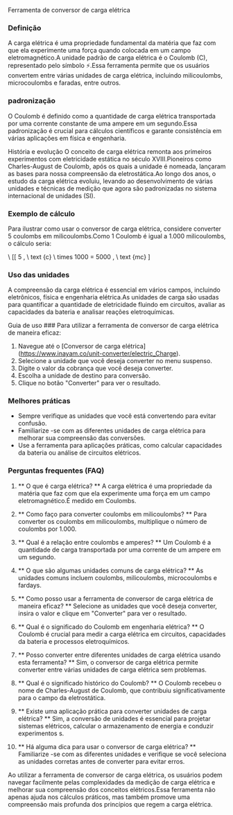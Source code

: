 Ferramenta de conversor de carga elétrica

### Definição
A carga elétrica é uma propriedade fundamental da matéria que faz com que ela experimente uma força quando colocada em um campo eletromagnético.A unidade padrão de carga elétrica é o Coulomb (C), representado pelo símbolo ⚡.Essa ferramenta permite que os usuários convertem entre várias unidades de carga elétrica, incluindo milicoulombs, microcoulombs e faradas, entre outros.

### padronização
O Coulomb é definido como a quantidade de carga elétrica transportada por uma corrente constante de uma ampere em um segundo.Essa padronização é crucial para cálculos científicos e garante consistência em várias aplicações em física e engenharia.

História e evolução
O conceito de carga elétrica remonta aos primeiros experimentos com eletricidade estática no século XVIII.Pioneiros como Charles-August de Coulomb, após os quais a unidade é nomeada, lançaram as bases para nossa compreensão da eletrostática.Ao longo dos anos, o estudo da carga elétrica evoluiu, levando ao desenvolvimento de várias unidades e técnicas de medição que agora são padronizadas no sistema internacional de unidades (SI).

### Exemplo de cálculo
Para ilustrar como usar o conversor de carga elétrica, considere converter 5 coulombs em milicoulombs.Como 1 Coulomb é igual a 1.000 milicoulombs, o cálculo seria:

\ [[
5 \, \ text {c} \ times 1000 = 5000 \, \ text {mc}
\]

### Uso das unidades
A compreensão da carga elétrica é essencial em vários campos, incluindo eletrônicos, física e engenharia elétrica.As unidades de carga são usadas para quantificar a quantidade de eletricidade fluindo em circuitos, avaliar as capacidades da bateria e analisar reações eletroquímicas.

Guia de uso ###
Para utilizar a ferramenta de conversor de carga elétrica de maneira eficaz:
1. Navegue até o [Conversor de carga elétrica] (https://www.inayam.co/unit-converter/electric_Charge).
2. Selecione a unidade que você deseja converter no menu suspenso.
3. Digite o valor da cobrança que você deseja converter.
4. Escolha a unidade de destino para conversão.
5. Clique no botão "Converter" para ver o resultado.

### Melhores práticas
- Sempre verifique as unidades que você está convertendo para evitar confusão.
- Familiarize -se com as diferentes unidades de carga elétrica para melhorar sua compreensão das conversões.
- Use a ferramenta para aplicações práticas, como calcular capacidades da bateria ou análise de circuitos elétricos.

### Perguntas frequentes (FAQ)

1. ** O que é carga elétrica? **
A carga elétrica é uma propriedade da matéria que faz com que ela experimente uma força em um campo eletromagnético.É medido em Coulombs.

2. ** Como faço para converter coulombs em milicoulombs? **
Para converter os coulombs em milicoulombs, multiplique o número de coulombs por 1.000.

3. ** Qual é a relação entre coulombs e amperes? **
Um Coulomb é a quantidade de carga transportada por uma corrente de um ampere em um segundo.

4. ** O que são algumas unidades comuns de carga elétrica? **
As unidades comuns incluem coulombs, milicoulombs, microcoulombs e fardays.

5. ** Como posso usar a ferramenta de conversor de carga elétrica de maneira eficaz? **
Selecione as unidades que você deseja converter, insira o valor e clique em "Converter" para ver o resultado.

6. ** Qual é o significado do Coulomb em engenharia elétrica? **
O Coulomb é crucial para medir a carga elétrica em circuitos, capacidades da bateria e processos eletroquímicos.

7. ** Posso converter entre diferentes unidades de carga elétrica usando esta ferramenta? **
Sim, o conversor de carga elétrica permite converter entre várias unidades de carga elétrica sem problemas.

8. ** Qual é o significado histórico do Coulomb? **
O Coulomb recebeu o nome de Charles-August de Coulomb, que contribuiu significativamente para o campo da eletrostática.

9. ** Existe uma aplicação prática para converter unidades de carga elétrica? **
Sim, a conversão de unidades é essencial para projetar sistemas elétricos, calcular o armazenamento de energia e conduzir experimentos s.

10. ** Há alguma dica para usar o conversor de carga elétrica? **
Familiarize -se com as diferentes unidades e verifique se você seleciona as unidades corretas antes de converter para evitar erros.

Ao utilizar a ferramenta de conversor de carga elétrica, os usuários podem navegar facilmente pelas complexidades da medição de carga elétrica e melhorar sua compreensão dos conceitos elétricos.Essa ferramenta não apenas ajuda nos cálculos práticos, mas também promove uma compreensão mais profunda dos princípios que regem a carga elétrica.